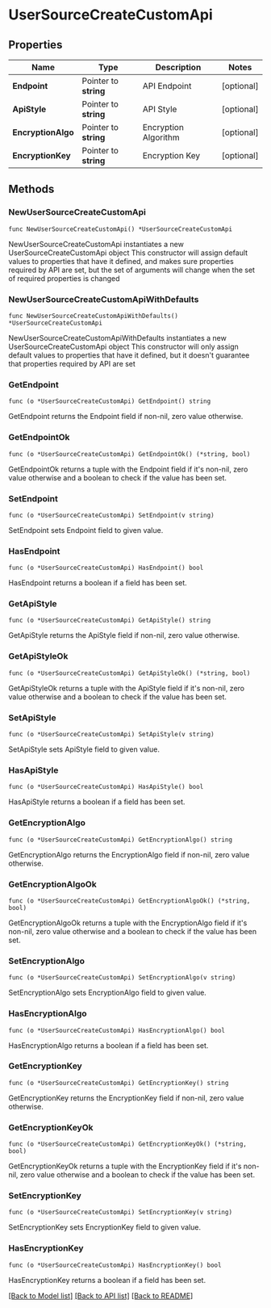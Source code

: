 # UserSourceCreateCustomApi

## Properties

Name | Type | Description | Notes
------------ | ------------- | ------------- | -------------
**Endpoint** | Pointer to **string** | API Endpoint | [optional] 
**ApiStyle** | Pointer to **string** | API Style | [optional] 
**EncryptionAlgo** | Pointer to **string** | Encryption Algorithm | [optional] 
**EncryptionKey** | Pointer to **string** | Encryption Key | [optional] 

## Methods

### NewUserSourceCreateCustomApi

`func NewUserSourceCreateCustomApi() *UserSourceCreateCustomApi`

NewUserSourceCreateCustomApi instantiates a new UserSourceCreateCustomApi object
This constructor will assign default values to properties that have it defined,
and makes sure properties required by API are set, but the set of arguments
will change when the set of required properties is changed

### NewUserSourceCreateCustomApiWithDefaults

`func NewUserSourceCreateCustomApiWithDefaults() *UserSourceCreateCustomApi`

NewUserSourceCreateCustomApiWithDefaults instantiates a new UserSourceCreateCustomApi object
This constructor will only assign default values to properties that have it defined,
but it doesn't guarantee that properties required by API are set

### GetEndpoint

`func (o *UserSourceCreateCustomApi) GetEndpoint() string`

GetEndpoint returns the Endpoint field if non-nil, zero value otherwise.

### GetEndpointOk

`func (o *UserSourceCreateCustomApi) GetEndpointOk() (*string, bool)`

GetEndpointOk returns a tuple with the Endpoint field if it's non-nil, zero value otherwise
and a boolean to check if the value has been set.

### SetEndpoint

`func (o *UserSourceCreateCustomApi) SetEndpoint(v string)`

SetEndpoint sets Endpoint field to given value.

### HasEndpoint

`func (o *UserSourceCreateCustomApi) HasEndpoint() bool`

HasEndpoint returns a boolean if a field has been set.

### GetApiStyle

`func (o *UserSourceCreateCustomApi) GetApiStyle() string`

GetApiStyle returns the ApiStyle field if non-nil, zero value otherwise.

### GetApiStyleOk

`func (o *UserSourceCreateCustomApi) GetApiStyleOk() (*string, bool)`

GetApiStyleOk returns a tuple with the ApiStyle field if it's non-nil, zero value otherwise
and a boolean to check if the value has been set.

### SetApiStyle

`func (o *UserSourceCreateCustomApi) SetApiStyle(v string)`

SetApiStyle sets ApiStyle field to given value.

### HasApiStyle

`func (o *UserSourceCreateCustomApi) HasApiStyle() bool`

HasApiStyle returns a boolean if a field has been set.

### GetEncryptionAlgo

`func (o *UserSourceCreateCustomApi) GetEncryptionAlgo() string`

GetEncryptionAlgo returns the EncryptionAlgo field if non-nil, zero value otherwise.

### GetEncryptionAlgoOk

`func (o *UserSourceCreateCustomApi) GetEncryptionAlgoOk() (*string, bool)`

GetEncryptionAlgoOk returns a tuple with the EncryptionAlgo field if it's non-nil, zero value otherwise
and a boolean to check if the value has been set.

### SetEncryptionAlgo

`func (o *UserSourceCreateCustomApi) SetEncryptionAlgo(v string)`

SetEncryptionAlgo sets EncryptionAlgo field to given value.

### HasEncryptionAlgo

`func (o *UserSourceCreateCustomApi) HasEncryptionAlgo() bool`

HasEncryptionAlgo returns a boolean if a field has been set.

### GetEncryptionKey

`func (o *UserSourceCreateCustomApi) GetEncryptionKey() string`

GetEncryptionKey returns the EncryptionKey field if non-nil, zero value otherwise.

### GetEncryptionKeyOk

`func (o *UserSourceCreateCustomApi) GetEncryptionKeyOk() (*string, bool)`

GetEncryptionKeyOk returns a tuple with the EncryptionKey field if it's non-nil, zero value otherwise
and a boolean to check if the value has been set.

### SetEncryptionKey

`func (o *UserSourceCreateCustomApi) SetEncryptionKey(v string)`

SetEncryptionKey sets EncryptionKey field to given value.

### HasEncryptionKey

`func (o *UserSourceCreateCustomApi) HasEncryptionKey() bool`

HasEncryptionKey returns a boolean if a field has been set.


[[Back to Model list]](../README.md#documentation-for-models) [[Back to API list]](../README.md#documentation-for-api-endpoints) [[Back to README]](../README.md)


